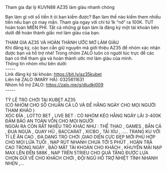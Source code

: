 Tham gia đại lý KUVN88 AZ35 làm giàu nhanh chóng </br>

Bạn làm gì với số tiền ít ỏi bạn kiếm được? Bạn làm thế nào kiếm them nhiều tiền nếu bạn có may mắn. Tham gia ngay với chỉ từ 1k “nở” ra 100K. TUT hoàn toàn MIỄN PHÍ. Tất cả những gì bạn làm là đăng ký một tài khoản bên dưới để hoàn thành giấc mơ làm giàu của bạn.</br>

 
THAM GIA AZ35 VÀ HOÀN THÀNH ƯỚC MƠ LÀM GIÀU</br>
Khi đăng ký, các bạn cần giữ nguyên mã giới thiệu AZ35 để nhóm xác nhận được bạn và hỗ trợ nhé! Trong nhóm ZALO luôn có người túc trực để các bạn có thể tham gia và hoàn thành ước mơ làm giàu của mình.</br>
Thông tin nhóm như bên dưới:</br>
-----</br>
Link đăng ký tài khoản: https://bit.ly/az35kubet</br>
Liên hệ ZALO (MARY HÀ): 0325611631</br>
Nhóm hỗ trợ ZALO: https://zalo.me/g/dludkj009</br>
-----</br>
   
TỶ LỆ TRÒ CHƠI TẠI KUBET AZ35</br>
(CÓ NHÓM CHO SỐ CHUẨN CẢ LÔ VÀ ĐỀ HẰNG NGÀY CHO MỌI NGƯỜI THAM KHẢO )</br>
XÓC ĐĨA , LOTTO BET , LIVE BET : CÓ NHÓM KÉO HẰNG NGÀY LÃI 3-400K ĐẢM BẢO AN TOÀN VỐN CHO MỌI NGƯỜI</br>
NGOÀI RA CÒN RẤT NHIỀU TRÒ KHÁC NHƯ : THỂ THAO , GAMES , BẮN CÁ , ĐUA NGỰA , QUAY HŨ , BACCARAT , XICBO , TÀI XỈU , …..
TRANG KU VỚI TỈ LÊ ĂN CAO , ĐA DẠNG TRÒ CHƠI ,GIAO DIỆN CỰC ĐẸP MỚI PHÙ HỢP CHO MỌI LỨA TUỔI , NẠP RÚT NHANH CHƯA TỚI 5 PHÚT , HOÀN TRẢ CAO TRONG NGÀY , BẢO MẬT TÀI KHOẢN CHO KHÁCH , KHUYẾN MÃI NẠP MAX LÊN ĐẾN 588K , NẠP TRÊN 5TRIEU CHO QUÀ TẶNG ĐƯỢC LỰA CHỌN GỬI VỀ CHO KHÁCH CHƠI , ĐỘI NGŨ HỖ TRỢ NHIỆT TÌNH NHANH NHẸN ,…

